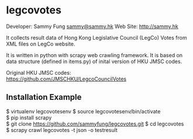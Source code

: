 legcovotes
==========

Developer: Sammy Fung <sammy@sammy.hk>
Web Site: http://sammy.hk

It collects result data of Hong Kong Legislative Council (LegCo) Votes from XML files on LegCo website.

It is written in python with scrapy web crawling framework. It is based on data structure (defined in items.py) of inital version of HKU JMSC codes.

Original HKU JMSC codes: https://github.com/JMSCHKU/LegcoCouncilVotes

Installation Example
--------------------

$ virtualenv legcovotesenv
$ source legcovotesenv/bin/activate  
$ pip install scrapy  
$ git clone https://github.com/sammyfung/legcovotes.git 
$ cd legcovotes  
$ scrapy crawl legcovotes -t json -o testresult  


